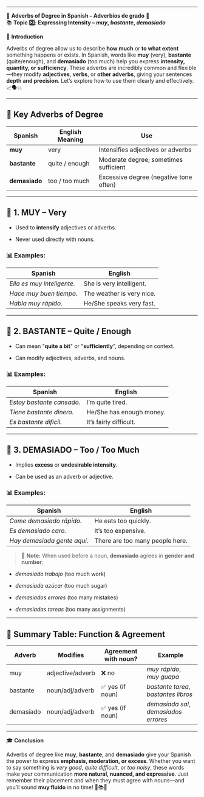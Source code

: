 
---
🌟 **Adverbs of Degree in Spanish – Adverbios de grado** 🌟  
📚 **Topic 2️⃣: Expressing Intensity – _muy_, _bastante_, _demasiado_**

📘 **Introduction**

Adverbs of degree allow us to describe **how much** or **to what extent** something happens or exists. In Spanish, words like **muy** (very), **bastante** (quite/enough), and **demasiado** (too much) help you express **intensity, quantity, or sufficiency**. These adverbs are incredibly common and flexible—they modify **adjectives**, **verbs**, or **other adverbs**, giving your sentences **depth and precision**. Let’s explore how to use them clearly and effectively. 📈🗣️💥

---

## 🔹 **Key Adverbs of Degree**

|Spanish|English Meaning|Use|
|---|---|---|
|**muy**|very|Intensifies adjectives or adverbs|
|**bastante**|quite / enough|Moderate degree; sometimes sufficient|
|**demasiado**|too / too much|Excessive degree (negative tone often)|

---

## 🔸 **1. MUY – Very**

- Used to **intensify** adjectives or adverbs.
    
- Never used directly with nouns.
    

### 📊 Examples:

|Spanish|English|
|---|---|
|_Ella es muy inteligente._|She is very intelligent.|
|_Hace muy buen tiempo._|The weather is very nice.|
|_Habla muy rápido._|He/She speaks very fast.|

---

## 🔸 **2. BASTANTE – Quite / Enough**

- Can mean "**quite a bit**" or "**sufficiently**", depending on context.
    
- Can modify adjectives, adverbs, and nouns.
    

### 📊 Examples:

|Spanish|English|
|---|---|
|_Estoy bastante cansado._|I’m quite tired.|
|_Tiene bastante dinero._|He/She has enough money.|
|_Es bastante difícil._|It’s fairly difficult.|

---

## 🔸 **3. DEMASIADO – Too / Too Much**

- Implies **excess** or **undesirable intensity**.
    
- Can be used as an adverb or adjective.
    

### 📊 Examples:

|Spanish|English|
|---|---|
|_Come demasiado rápido._|He eats too quickly.|
|_Es demasiado caro._|It’s too expensive.|
|_Hay demasiada gente aquí._|There are too many people here.|

> 🧠 **Note:** When used before a noun, **demasiado** agrees in **gender and number**:

- _demasiado trabajo_ (too much work)
    
- _demasiada azúcar_ (too much sugar)
    
- _demasiados errores_ (too many mistakes)
    
- _demasiadas tareas_ (too many assignments)
    

---

## 🧠 **Summary Table: Function & Agreement**

|Adverb|Modifies|Agreement with noun?|Example|
|---|---|---|---|
|muy|adjective/adverb|❌ no|_muy rápido_, _muy guapa_|
|bastante|noun/adj/adverb|✅ yes (if noun)|_bastante tarea_, _bastantes libros_|
|demasiado|noun/adj/adverb|✅ yes (if noun)|_demasiada sal_, _demasiados errores_|

---

🎓 **Conclusion**

Adverbs of degree like **muy**, **bastante**, and **demasiado** give your Spanish the power to express **emphasis, moderation, or excess**. Whether you want to say something is _very good_, _quite difficult_, or _too noisy_, these words make your communication **more natural, nuanced, and expressive**. Just remember their placement and when they must agree with nouns—and you’ll sound **muy fluido** in no time! 💬📚🔥